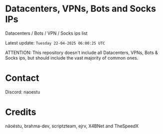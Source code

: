 # Datacenters, VPNs, Bots and Socks IPs
 
Datacenters / Bots / VPN / Socks ips list

Latest update: `Tuesday 22-04-2025 06:00:25 UTC` 

ATTENTION: This repository doesn't include all Datacenters, VPNs, Bots & Socks ips, 
but should include the vast majority of common ones.

# Contact
Discord: naoestu

# Credits
nãoéstu, brahma-dev, scriptzteam, ejrv, X4BNet and TheSpeedX
